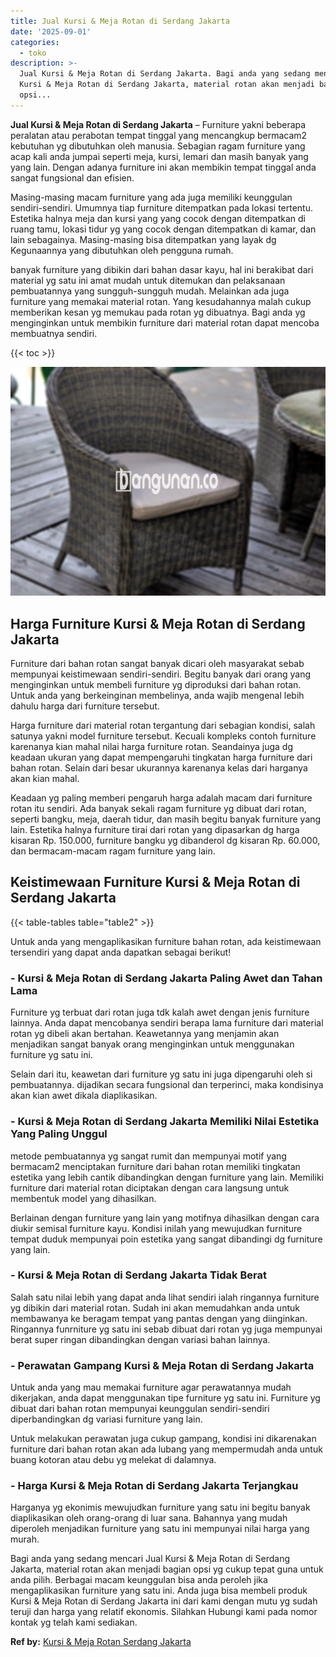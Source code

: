 ```yaml
---
title: Jual Kursi & Meja Rotan di Serdang Jakarta
date: '2025-09-01'
categories:
  - toko
description: >-
  Jual Kursi & Meja Rotan di Serdang Jakarta. Bagi anda yang sedang mencari Jual
  Kursi & Meja Rotan di Serdang Jakarta, material rotan akan menjadi bagian
  opsi...
---
```


**Jual Kursi & Meja Rotan di Serdang Jakarta** – Furniture yakni beberapa peralatan atau perabotan tempat tinggal yang mencangkup bermacam2 kebutuhan yg dibutuhkan oleh manusia. Sebagian ragam furniture yang acap kali anda jumpai seperti meja, kursi, lemari dan masih banyak yang yang lain. Dengan adanya furniture ini akan membikin tempat tinggal anda sangat fungsional dan efisien.

Masing-masing macam furniture yang ada juga memiliki keunggulan sendiri-sendiri. Umumnya tiap furniture ditempatkan pada lokasi tertentu. Estetika halnya meja dan kursi yang yang cocok dengan ditempatkan di ruang tamu, lokasi tidur yg yang cocok dengan ditempatkan di kamar, dan lain sebagainya. Masing-masing bisa ditempatkan yang layak dg Kegunaannya yang dibutuhkan oleh pengguna rumah.

banyak furniture yang dibikin dari bahan dasar kayu, hal ini berakibat dari material yg satu ini amat mudah untuk ditemukan dan pelaksanaan pembuatannya yang sungguh-sungguh mudah. Melainkan ada juga furniture yang memakai material rotan. Yang kesudahannya malah cukup memberikan kesan yg memukau pada rotan yg dibuatnya. Bagi anda yg menginginkan untuk membikin furniture dari material rotan dapat mencoba membuatnya sendiri.

{{< toc >}}

![Jual Kursi & Meja Rotan di Serdang Jakarta](/images/kursi-meja-rotan-murah28.png)

## Harga Furniture Kursi & Meja Rotan di Serdang Jakarta

Furniture dari bahan rotan sangat banyak dicari oleh masyarakat sebab mempunyai keistimewaan sendiri-sendiri. Begitu banyak dari orang yang menginginkan untuk membeli furniture yg diproduksi dari bahan rotan. Untuk anda yang berkeinginan membelinya, anda wajib mengenal lebih dahulu harga dari furniture tersebut.

Harga furniture dari material rotan tergantung dari sebagian kondisi, salah satunya yakni model furniture tersebut. Kecuali kompleks contoh furniture karenanya kian mahal nilai harga furniture rotan. Seandainya juga dg keadaan ukuran yang dapat mempengaruhi tingkatan harga furniture dari bahan rotan. Selain dari besar ukurannya karenanya kelas dari harganya akan kian mahal.

Keadaan yg paling memberi pengaruh harga adalah macam dari furniture rotan itu sendiri. Ada banyak sekali ragam furniture yg dibuat dari rotan, seperti bangku, meja, daerah tidur, dan masih begitu banyak furniture yang lain. Estetika halnya furniture tirai dari rotan yang dipasarkan dg harga kisaran Rp. 150.000, furniture bangku yg dibanderol dg kisaran Rp. 60.000, dan bermacam-macam ragam furniture yang lain.

## Keistimewaan Furniture Kursi & Meja Rotan di Serdang Jakarta

{{< table-tables table="table2" >}}

Untuk anda yang mengaplikasikan furniture bahan rotan, ada keistimewaan tersendiri yang dapat anda dapatkan sebagai berikut!

### \- Kursi & Meja Rotan di Serdang Jakarta Paling Awet dan Tahan Lama

Furniture yg terbuat dari rotan juga tdk kalah awet dengan jenis furniture lainnya. Anda dapat mencobanya sendiri berapa lama furniture dari material rotan yg dibeli akan bertahan. Keawetannya yang menjamin akan menjadikan sangat banyak orang menginginkan untuk menggunakan furniture yg satu ini.

Selain dari itu, keawetan dari furniture yg satu ini juga dipengaruhi oleh si pembuatannya. dijadikan secara fungsional dan terperinci, maka kondisinya akan kian awet dikala diaplikasikan.

### \- Kursi & Meja Rotan di Serdang Jakarta Memiliki Nilai Estetika Yang Paling Unggul

metode pembuatannya yg sangat rumit dan mempunyai motif yang bermacam2 menciptakan furniture dari bahan rotan memiliki tingkatan estetika yang lebih cantik dibandingkan dengan furniture yang lain. Memiliki furniture dari material rotan diciptakan dengan cara langsung untuk membentuk model yang dihasilkan.

Berlainan dengan furniture yang lain yang motifnya dihasilkan dengan cara diukir semisal furniture kayu. Kondisi inilah yang mewujudkan furniture tempat duduk mempunyai poin estetika yang sangat dibandingi dg furniture yang lain.

### \- Kursi & Meja Rotan di Serdang Jakarta Tidak Berat

Salah satu nilai lebih yang dapat anda lihat sendiri ialah ringannya furniture yg dibikin dari material rotan. Sudah ini akan memudahkan anda untuk membawanya ke beragam tempat yang pantas dengan yang diinginkan. Ringannya funrniture yg satu ini sebab dibuat dari rotan yg juga mempunyai berat super ringan dibandingkan dengan variasi bahan lainnya.

### \- Perawatan Gampang Kursi & Meja Rotan di Serdang Jakarta

Untuk anda yang mau memakai furniture agar perawatannya mudah dikerjakan, anda dapat menggunakan tipe furniture yg satu ini. Furniture yg dibuat dari bahan rotan mempunyai keunggulan sendiri-sendiri diperbandingkan dg variasi furniture yang lain.

Untuk melakukan perawatan juga cukup gampang, kondisi ini dikarenakan furniture dari bahan rotan akan ada lubang yang mempermudah anda untuk buang kotoran atau debu yg melekat di dalamnya.

### \- Harga Kursi & Meja Rotan di Serdang Jakarta Terjangkau

Harganya yg ekonimis mewujudkan furniture yang satu ini begitu banyak diaplikasikan oleh orang-orang di luar sana. Bahannya yang mudah diperoleh menjadikan furniture yang satu ini mempunyai nilai harga yang murah.

Bagi anda yang sedang mencari Jual Kursi & Meja Rotan di Serdang Jakarta, material rotan akan menjadi bagian opsi yg cukup tepat guna untuk anda pilih. Berbagai macam keunggulan bisa anda peroleh jika mengaplikasikan furniture yang satu ini. Anda juga bisa membeli produk Kursi & Meja Rotan di Serdang Jakarta ini dari kami dengan mutu yg sudah teruji dan harga yang relatif ekonomis. Silahkan Hubungi kami pada nomor kontak yg telah kami sediakan.

**Ref by:** [Kursi & Meja Rotan Serdang Jakarta](https://id.wikipedia.org/wiki/Kursi)
